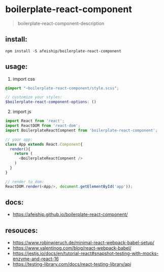 # boilerplate-react-component
> boilerplate-react-component-description

## install:
```shell
npm install -S afeiship/boilerplate-react-component
```

## usage:
1. import css
  ```scss
  @import "~boilerplate-react-component/style.scss";

  // customize your styles:
  $boilerplate-react-component-options: ()
  ```
2. import js
  ```js
  import React from 'react';
  import ReactDOM from 'react-dom';
  import BoilerplateReactCompnent from 'boilerplate-react-component';
  
  // your app:
  class App extends React.Component{
    render(){
      return (
        <BoilerplateReactCompnent />
      )
    }
  }

  // render to dom:
  ReactDOM.render(<App/>, document.getElementById('app'));
  ```

## docs:
- https://afeiship.github.io/boilerplate-react-component/

## resouces:
- https://www.robinwieruch.de/minimal-react-webpack-babel-setup/
- https://www.valentinog.com/blog/react-webpack-babel/
- https://jestjs.io/docs/en/tutorial-react#snapshot-testing-with-mocks-enzyme-and-react-16
- https://testing-library.com/docs/react-testing-library/api
